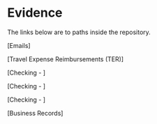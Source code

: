 # Evidence

The links below are to paths inside the repository.

[Emails]

[Travel Expense Reimbursements (TER)]

[Checking - ]

[Checking - ]

[Checking - ]

[Business Records]
